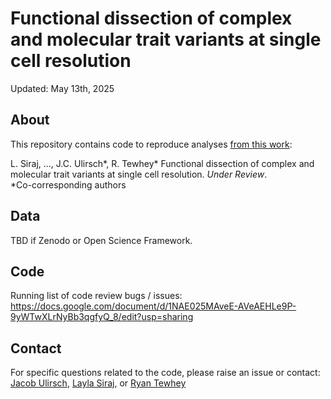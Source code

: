 # Functional dissection of complex and molecular trait variants at single cell resolution

Updated: May 13th, 2025

## About

This repository contains code to reproduce analyses [from this work](https://www.biorxiv.org/content/10.1101/2024.05.05.592437v1):

L. Siraj, ..., J.C. Ulirsch*, R. Tewhey* Functional dissection of complex and molecular trait variants at single cell resolution. *Under Review*.
<br>
*Co-corresponding authors

## Data

TBD if Zenodo or Open Science Framework.

## Code

Running list of code review bugs / issues:
<br>
https://docs.google.com/document/d/1NAE025MAveE-AVeAEHLe9P-9yWTwXLrNyBb3qgfyQ_8/edit?usp=sharing

## Contact

For specific questions related to the code, please raise an issue or contact:
<br>
[Jacob Ulirsch](mailto:julirsch@illumina.com), [Layla Siraj](mailto:sirajl@broadinstitute.org), or [Ryan Tewhey](mailto:Ryan.Tewhey@jax.org)

